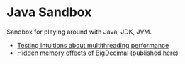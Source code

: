 Java Sandbox
============

Sandbox for playing around with Java, JDK, JVM.

- [Testing intuitions about multithreading performance](articles/multithreading-performance.md)
- [Hidden memory effects of BigDecimal](articles/bigdecimal-performance.md)
  (published [here](https://medium.com/@gdela/hidden-memory-effects-of-bigdecimal-caa0bfdb1e87))